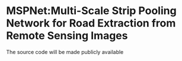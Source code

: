 # MSPNet:Multi-Scale Strip Pooling Network for Road Extraction from Remote Sensing Images
 The source code will be made publicly available
